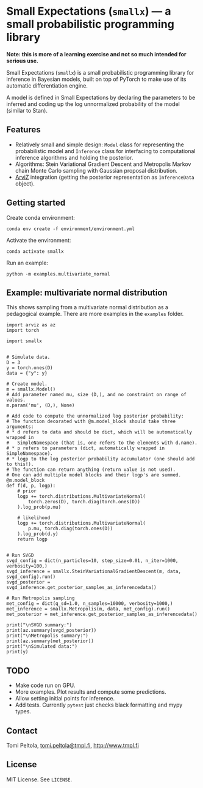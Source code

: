 # Small Expectations (`smallx`) — a small probabilistic programming library

**Note: this is more of a learning exercise and not so much intended for serious use.**

Small Expectations (`smallx`) is a small probabilistic programming library for inference in Bayesian
models, built on top of PyTorch to make use of its automatic differentiation engine.

A model is defined in Small Expectations by declaring the parameters to be inferred and
coding up the log unnormalized probability of the model (similar to Stan).

## Features

 * Relatively small and simple design: `Model` class for representing the probabilistic model and `Inference` class for interfacing to computational inference algorithms and holding the posterior.
 * Algorithms: Stein Variational Gradient Descent and Metropolis Markov chain Monte Carlo sampling with Gaussian proposal distribution.
 * [ArviZ](https://arviz-devs.github.io/arviz/) integration (getting the posterior representation as `InferenceData` object).

## Getting started

Create conda environment:
```
conda env create -f environment/environment.yml
```

Activate the environment:
```
conda activate smallx
```

Run an example: 
```
python -m examples.multivariate_normal
```


## Example: multivariate normal distribution

This shows sampling from a multivariate normal distribution as a pedagogical example. There are more examples in the `examples` folder.


```{python}
import arviz as az
import torch

import smallx


# Simulate data.
D = 3
y = torch.ones(D)
data = {"y": y}

# Create model.
m = smallx.Model()
# Add parameter named mu, size (D,), and no constraint on range of values.
m.param('mu', (D,), None)

# Add code to compute the unnormalized log posterior probability:
# The function decorated with @m.model_block should take three arguments:
# * d refers to data and should be dict, which will be automatically wrapped in
#   SimpleNamespace (that is, one refers to the elements with d.name).
# * p refers to parameters (dict, automatically wrapped in SimpleNamespace).
# * logp to the log posterior probability accumulator (one should add to this!).
# The function can return anything (return value is not used).
# One can add multiple model blocks and their logp's are summed.
@m.model_block
def f(d, p, logp):
    # prior
    logp += torch.distributions.MultivariateNormal(
        torch.zeros(D), torch.diag(torch.ones(D))
    ).log_prob(p.mu)

    # likelihood
    logp += torch.distributions.MultivariateNormal(
        p.mu, torch.diag(torch.ones(D))
    ).log_prob(d.y)
    return logp


# Run SVGD
svgd_config = dict(n_particles=10, step_size=0.01, n_iter=1000, verbosity=100,)
svgd_inference = smallx.SteinVariationalGradientDescent(m, data, svgd_config).run()
svgd_posterior = svgd_inference.get_posterior_samples_as_inferencedata()

# Run Metropolis sampling
met_config = dict(q_sd=1.0, n_samples=10000, verbosity=1000,)
met_inference = smallx.Metropolis(m, data, met_config).run()
met_posterior = met_inference.get_posterior_samples_as_inferencedata()

print("\nSVGD summary:")
print(az.summary(svgd_posterior))
print("\nMetropolis summary:")
print(az.summary(met_posterior))
print("\nSimulated data:")
print(y)
```

## TODO

 * Make code run on GPU.
 * More examples. Plot results and compute some predictions.
 * Allow setting initial points for inference.
 * Add tests. Currently `pytest` just checks black formatting and mypy types.

## Contact

Tomi Peltola, tomi.peltola@tmpl.fi, http://www.tmpl.fi

## License

MIT License. See `LICENSE`.
